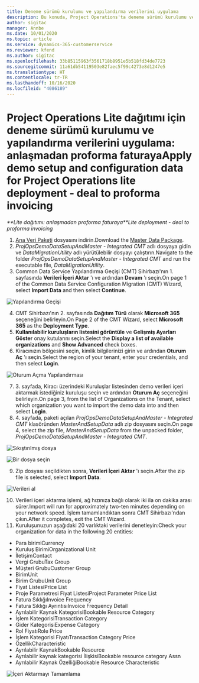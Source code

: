 ```yaml
---
title: Deneme sürümü kurulumu ve yapılandırma verilerini uygulama
description: Bu konuda, Project Operations'ta deneme sürümü kurulumu ve yapılandırma verilerini uygulama hakkında bilgiler sağlanmaktadır.
author: sigitac
manager: Annbe
ms.date: 10/01/2020
ms.topic: article
ms.service: dynamics-365-customerservice
ms.reviewer: kfend
ms.author: sigitac
ms.openlocfilehash: 33b85115963f3561718b8951e5b518fd34de7723
ms.sourcegitcommit: 11a61db54119503e82faec5f99c4273e8d1247e5
ms.translationtype: HT
ms.contentlocale: tr-TR
ms.lasthandoff: 10/16/2020
ms.locfileid: "4086189"
---
```

# <a name="apply-demo-setup-and-configuration-data-for-project-operations-lite-deployment---deal-to-proforma-invoicing"></a><span data-ttu-id="16df1-103">Project Operations Lite dağıtımı için deneme sürümü kurulumu ve yapılandırma verilerini uygulama: anlaşmadan proforma faturaya</span><span class="sxs-lookup"><span data-stu-id="16df1-103">Apply demo setup and configuration data for Project Operations lite deployment - deal to proforma invoicing</span></span>

<span data-ttu-id="16df1-104">_\*\*Lite dağıtımı: anlaşmadan proforma faturaya_</span><span class="sxs-lookup"><span data-stu-id="16df1-104">_\*\*Lite deployment - deal to proforma invoicing_</span></span>

1. <span data-ttu-id="16df1-105">[Ana Veri Paketi](https://download.microsoft.com/download/3/4/1/341bf279-a64f-4baa-af31-ce624859b518/ProjOpsSampleSetupData%20-%20CE%20only%20CMT.zip) dosyasını indirin.</span><span class="sxs-lookup"><span data-stu-id="16df1-105">Download the [Master Data Package](https://download.microsoft.com/download/3/4/1/341bf279-a64f-4baa-af31-ce624859b518/ProjOpsSampleSetupData%20-%20CE%20only%20CMT.zip).</span></span> 
2. <span data-ttu-id="16df1-106">*ProjOpsDemoDataSetupAndMaster - Integrated CMT* adlı dosyaya gidin ve *DataMigrationUtility* adlı yürütülebilir dosyayı çalıştırın.</span><span class="sxs-lookup"><span data-stu-id="16df1-106">Navigate to the folder *ProjOpsDemoDataSetupAndMaster - Integrated CMT* and run the executable file, *DataMigrationUtility*.</span></span>
3. <span data-ttu-id="16df1-107">Common Data Service Yapılandırma Geçişi (CMT) Sihirbazı'nın 1. sayfasında **Verileri İçeri Aktar** 'ı ve ardından **Devam** 'ı seçin.</span><span class="sxs-lookup"><span data-stu-id="16df1-107">On page 1 of the Common Data Service Configuration Migration (CMT) Wizard, select **Import Data** and then select **Continue**.</span></span>

![Yapılandırma Geçişi](./media/1ConfigurationMigration.png)

4. <span data-ttu-id="16df1-109">CMT Sihirbazı'nın 2. sayfasında **Dağıtım Türü** olarak **Microsoft 365** seçeneğini belirleyin.</span><span class="sxs-lookup"><span data-stu-id="16df1-109">On Page 2 of the CMT Wizard, select **Microsoft 365** as the **Deployment Type**.</span></span>
5. <span data-ttu-id="16df1-110">**Kullanılabilir kuruluşların listesini görüntüle** ve **Gelişmiş Ayarları Göster** onay kutularını seçin.</span><span class="sxs-lookup"><span data-stu-id="16df1-110">Select the **Display a list of available organizations** and **Show Advanced** check boxes.</span></span>
6. <span data-ttu-id="16df1-111">Kiracınızın bölgesini seçin, kimlik bilgilerinizi girin ve ardından **Oturum Aç** 'ı seçin.</span><span class="sxs-lookup"><span data-stu-id="16df1-111">Select the region of your tenant, enter your credentials, and then select **Login**.</span></span>

![Oturum Açma Yapılandırması](./media/2ConfigurationSignin.png)

7. <span data-ttu-id="16df1-113">3. sayfada, Kiracı üzerindeki Kuruluşlar listesinden demo verileri içeri aktarmak istediğiniz kuruluşu seçin ve ardından **Oturum Aç** seçeneğini belirleyin.</span><span class="sxs-lookup"><span data-stu-id="16df1-113">On page 3, from the list of Organizations on the Tenant, select which organization you want to import the demo data into and then select **Login**.</span></span>
8. <span data-ttu-id="16df1-114">4. sayfada, paketi açılan *ProjOpsDemoDataSetupAndMaster - Integrated CMT* klasöründen *MasterAndSetupData* adlı zip dosyasını seçin.</span><span class="sxs-lookup"><span data-stu-id="16df1-114">On page 4, select the zip file, *MasterAndSetupData* from the unpacked folder, *ProjOpsDemoDataSetupAndMaster - Integrated CMT*.</span></span>

![Sıkıştırılmış dosya](./media/3ZipFile.png)

![Bir dosya seçin](./media/4SelectAFile.png)

9. <span data-ttu-id="16df1-117">Zip dosyası seçildikten sonra, **Verileri İçeri Aktar** 'ı seçin.</span><span class="sxs-lookup"><span data-stu-id="16df1-117">After the zip file is selected, select **Import Data**.</span></span>

![Verileri al](./media/5ImportData.png)

10. <span data-ttu-id="16df1-119">Verileri içeri aktarma işlemi, ağ hızınıza bağlı olarak iki ila on dakika arası sürer.</span><span class="sxs-lookup"><span data-stu-id="16df1-119">Import will run for approximately two-ten minutes depending on your network speed.</span></span> <span data-ttu-id="16df1-120">İşlem tamamlandıktan sonra CMT Sihirbazı'ndan çıkın.</span><span class="sxs-lookup"><span data-stu-id="16df1-120">After it completes, exit the CMT Wizard.</span></span> 
11. <span data-ttu-id="16df1-121">Kuruluşunuzun aşağıdaki 20 varlıktaki verilerini denetleyin:</span><span class="sxs-lookup"><span data-stu-id="16df1-121">Check your organization for data in the following 20 entities:</span></span>

- <span data-ttu-id="16df1-122">Para birimi</span><span class="sxs-lookup"><span data-stu-id="16df1-122">Currency</span></span>
- <span data-ttu-id="16df1-123">Kuruluş Birimi</span><span class="sxs-lookup"><span data-stu-id="16df1-123">Organizational Unit</span></span>
- <span data-ttu-id="16df1-124">İletişim</span><span class="sxs-lookup"><span data-stu-id="16df1-124">Contact</span></span>
- <span data-ttu-id="16df1-125">Vergi Grubu</span><span class="sxs-lookup"><span data-stu-id="16df1-125">Tax Group</span></span>
- <span data-ttu-id="16df1-126">Müşteri Grubu</span><span class="sxs-lookup"><span data-stu-id="16df1-126">Customer Group</span></span>
- <span data-ttu-id="16df1-127">Birim</span><span class="sxs-lookup"><span data-stu-id="16df1-127">Unit</span></span>
- <span data-ttu-id="16df1-128">Birim Grubu</span><span class="sxs-lookup"><span data-stu-id="16df1-128">Unit Group</span></span>
- <span data-ttu-id="16df1-129">Fiyat Listesi</span><span class="sxs-lookup"><span data-stu-id="16df1-129">Price List</span></span>
- <span data-ttu-id="16df1-130">Proje Parametresi Fiyat Listesi</span><span class="sxs-lookup"><span data-stu-id="16df1-130">Project Parameter Price List</span></span>
- <span data-ttu-id="16df1-131">Fatura Sıklığı</span><span class="sxs-lookup"><span data-stu-id="16df1-131">Invoice Frequency</span></span>
- <span data-ttu-id="16df1-132">Fatura Sıklığı Ayrıntısı</span><span class="sxs-lookup"><span data-stu-id="16df1-132">Invoice Frequency Detail</span></span>
- <span data-ttu-id="16df1-133">Ayrılabilir Kaynak Kategorisi</span><span class="sxs-lookup"><span data-stu-id="16df1-133">Bookable Resource Category</span></span>
- <span data-ttu-id="16df1-134">İşlem Kategorisi</span><span class="sxs-lookup"><span data-stu-id="16df1-134">Transaction Category</span></span>
- <span data-ttu-id="16df1-135">Gider Kategorisi</span><span class="sxs-lookup"><span data-stu-id="16df1-135">Expense Category</span></span>
- <span data-ttu-id="16df1-136">Rol Fiyatı</span><span class="sxs-lookup"><span data-stu-id="16df1-136">Role Price</span></span>
- <span data-ttu-id="16df1-137">İşlem Kategorisi Fiyatı</span><span class="sxs-lookup"><span data-stu-id="16df1-137">Transaction Category Price</span></span>
- <span data-ttu-id="16df1-138">Özellik</span><span class="sxs-lookup"><span data-stu-id="16df1-138">Characteristic</span></span>
- <span data-ttu-id="16df1-139">Ayrılabilir Kaynak</span><span class="sxs-lookup"><span data-stu-id="16df1-139">Bookable Resource</span></span>
- <span data-ttu-id="16df1-140">Ayrılabilir kaynak kategorisi İlişkisi</span><span class="sxs-lookup"><span data-stu-id="16df1-140">Bookable resource category Assn</span></span>
- <span data-ttu-id="16df1-141">Ayrılabilir Kaynak Özelliği</span><span class="sxs-lookup"><span data-stu-id="16df1-141">Bookable Resource Characteristic</span></span>

![İçeri Aktarmayı Tamamlama](./media/6CompleteImport.png)

